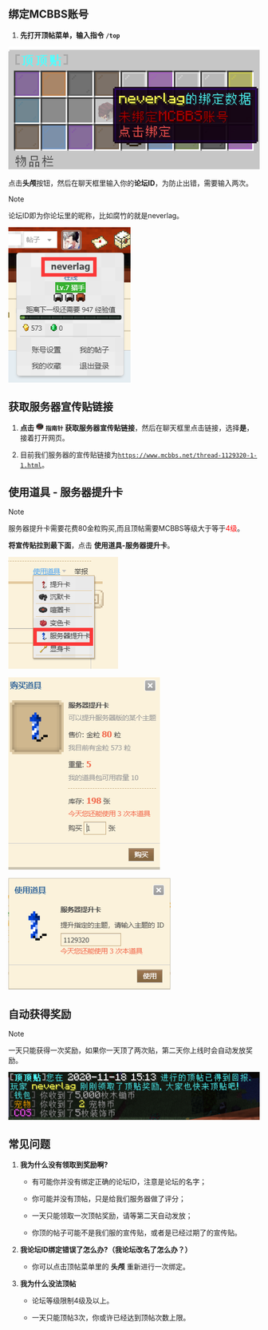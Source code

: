 ## 绑定MCBBS账号
    
1. **先打开顶帖菜单，输入指令 `/top`**

![顶顶贴菜单界面](pics/bbstopper.png)

点击**头颅**按钮，然后在聊天框里输入你的**论坛ID**，为防止出错，需要输入两次。

> [!note]
> 论坛ID即为你论坛里的昵称，比如腐竹的就是neverlag。

<img src="pics/mcbbs.png" class="size"/>

## 获取服务器宣传贴链接

1. **点击 <img src="pics/compass.png" class="icon"/> `指南针` 获取服务器宣传贴链接**，然后在聊天框里点击链接，选择**是**，接着打开网页。

2. 目前我们服务器的宣传贴链接为[`https://www.mcbbs.net/thread-1129320-1-1.html`](https://www.mcbbs.net/thread-1129320-1-1.html)。

## 使用道具 - 服务器提升卡

> [!note]
> 服务器提升卡需要花费80金粒购买,而且顶帖需要MCBBS等级大于等于<font color=red>4级</font>。

**将宣传贴拉到最下面**，点击 **使用道具-服务器提升卡**。

<img src="pics/dingtie.png" class="size"/><br/>

<img src="pics/buytop.png" class="size"/><br/>

<img src="pics/usetop.png" class="size"/>

## 自动获得奖励

> [!note]
> 一天只能获得一次奖励，如果你一天顶了两次贴，第二天你上线时会自动发放奖励。

![](pics/gettop.png)

## 常见问题

1. **我为什么没有领取到奖励啊?**
   
    + 有可能你并没有绑定正确的论坛ID，注意是论坛的名字；

    + 你可能并没有顶帖，只是给我们服务器做了评分；

    + 一天只能领取一次顶帖奖励，请等第二天自动发放；

    + 你顶的帖子可能不是我们服的宣传贴，或者是已经过期了的宣传贴。

2. **我论坛ID绑定错误了怎么办?（我论坛改名了怎么办？）**
   
    + 你可以点击顶帖菜单里的 **头颅** 重新进行一次绑定。

3. **我为什么没法顶帖**

    + 论坛等级限制4级及以上。

    + 一天只能顶帖3次，你或许已经达到顶帖次数上限。